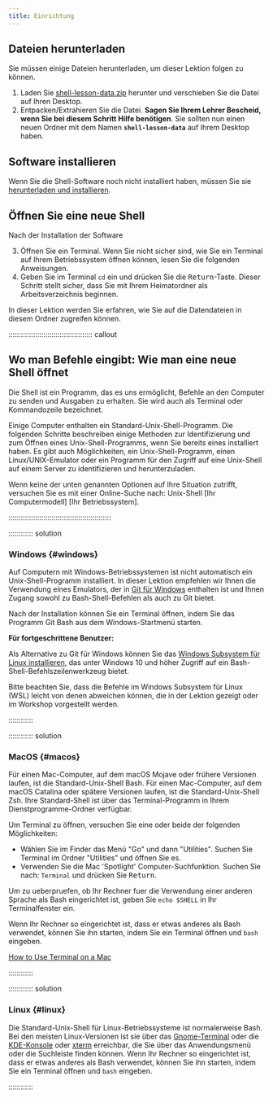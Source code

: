 ```yaml
---
title: Einrichtung
---
```



## Dateien herunterladen

Sie müssen einige Dateien herunterladen, um dieser Lektion folgen zu können.

1. Laden Sie [shell-lesson-data.zip][zip-file] herunter und verschieben Sie die Datei
   auf Ihren Desktop.
2. Entpacken/Extrahieren Sie die Datei. **Sagen Sie Ihrem Lehrer Bescheid, wenn Sie bei
   diesem Schritt Hilfe benötigen**. Sie sollten nun einen neuen Ordner mit dem Namen
   **`shell-lesson-data`** auf Ihrem Desktop haben.

## Software installieren

Wenn Sie die Shell-Software noch nicht installiert haben, müssen Sie sie [herunterladen
und installieren][install_shell].

## Öffnen Sie eine neue Shell

Nach der Installation der Software

3. Öffnen Sie ein Terminal. Wenn Sie nicht sicher sind, wie Sie ein Terminal auf Ihrem
   Betriebssystem öffnen können, lesen Sie die folgenden Anweisungen.
4. Geben Sie im Terminal `cd` ein und drücken Sie die <kbd>Return</kbd>-Taste. Dieser
   Schritt stellt sicher, dass Sie mit Ihrem Heimatordner als Arbeitsverzeichnis
   beginnen.

In dieser Lektion werden Sie erfahren, wie Sie auf die Datendateien in diesem Ordner
zugreifen können.

::::::::::::::::::::::::::::::::::::::::: callout

## Wo man Befehle eingibt: Wie man eine neue Shell öffnet

Die Shell ist ein Programm, das es uns ermöglicht, Befehle an den Computer zu senden und
Ausgaben zu erhalten. Sie wird auch als Terminal oder Kommandozeile bezeichnet.

Einige Computer enthalten ein Standard-Unix-Shell-Programm. Die folgenden Schritte
beschreiben einige Methoden zur Identifizierung und zum Öffnen eines
Unix-Shell-Programms, wenn Sie bereits eines installiert haben. Es gibt auch
Möglichkeiten, ein Unix-Shell-Programm, einen Linux/UNIX-Emulator oder ein Programm für
den Zugriff auf eine Unix-Shell auf einem Server zu identifizieren und herunterzuladen.

Wenn keine der unten genannten Optionen auf Ihre Situation zutrifft, versuchen Sie es
mit einer Online-Suche nach: Unix-Shell [Ihr Computermodell] [Ihr Betriebssystem].


::::::::::::::::::::::::::::::::::::::::::::::::::

:::::::::::: solution

### Windows {#windows}

Auf Computern mit Windows-Betriebssystemen ist nicht automatisch ein Unix-Shell-Programm
installiert. In dieser Lektion empfehlen wir Ihnen die Verwendung eines Emulators, der
in [Git für Windows][install_shell] enthalten ist und Ihnen Zugang sowohl zu
Bash-Shell-Befehlen als auch zu Git bietet.

Nach der Installation können Sie ein Terminal öffnen, indem Sie das Programm Git Bash
aus dem Windows-Startmenü starten.

**Für fortgeschrittene Benutzer:**

Als Alternative zu Git für Windows können Sie das [Windows Subsystem für Linux
installieren][wsl], das unter Windows 10 und höher Zugriff auf ein
Bash-Shell-Befehlszeilenwerkzeug bietet.

Bitte beachten Sie, dass die Befehle im Windows Subsystem für Linux (WSL) leicht von
denen abweichen können, die in der Lektion gezeigt oder im Workshop vorgestellt werden.

::::::::::::

:::::::::::: solution

### MacOS {#macos}

Für einen Mac-Computer, auf dem macOS Mojave oder frühere Versionen laufen, ist die
Standard-Unix-Shell Bash. Für einen Mac-Computer, auf dem macOS Catalina oder spätere
Versionen laufen, ist die Standard-Unix-Shell Zsh. Ihre Standard-Shell ist über das
Terminal-Programm in Ihrem Dienstprogramme-Ordner verfügbar.

Um Terminal zu öffnen, versuchen Sie eine oder beide der folgenden Möglichkeiten:

- Wählen Sie im Finder das Menü "Go" und dann "Utilities". Suchen Sie Terminal im Ordner
  "Utilities" und öffnen Sie es.
- Verwenden Sie die Mac 'Spotlight' Computer-Suchfunktion. Suchen Sie nach: `Terminal`
  und drücken Sie <kbd>Return</kbd>.

Um zu ueberpruefen, ob Ihr Rechner fuer die Verwendung einer anderen Sprache als Bash
eingerichtet ist, geben Sie `echo $SHELL` in Ihr Terminalfenster ein.

Wenn Ihr Rechner so eingerichtet ist, dass er etwas anderes als Bash verwendet, können
Sie ihn starten, indem Sie ein Terminal öffnen und `bash` eingeben.

[How to Use Terminal on a Mac][mac-terminal]

::::::::::::

:::::::::::: solution

### Linux {#linux}

Die Standard-Unix-Shell für Linux-Betriebssysteme ist normalerweise Bash. Bei den
meisten Linux-Versionen ist sie über das [Gnome-Terminal][gnome-terminal] oder die
[KDE-Konsole][kde-konsole] oder [xterm] erreichbar, die Sie über das Anwendungsmenü oder
die Suchleiste finden können. Wenn Ihr Rechner so eingerichtet ist, dass er etwas
anderes als Bash verwendet, können Sie ihn starten, indem Sie ein Terminal öffnen und
`bash` eingeben.

::::::::::::

[zip-file]: data/shell-lesson-data.zip
[install_shell]:
https://carpentries.github.io/workshop-template/install_instructions/#shell
[wsl]: https://learn.microsoft.com/en-us/windows/wsl/install
[mac-terminal]:
https://www.macworld.co.uk/feature/mac-software/how-use-terminal-on-mac-3608274/
[gnome-terminal]: https://help.gnome.org/users/gnome-terminal/stable/
[kde-konsole]: https://konsole.kde.org/
[xterm]: https://en.wikipedia.org/wiki/Xterm




